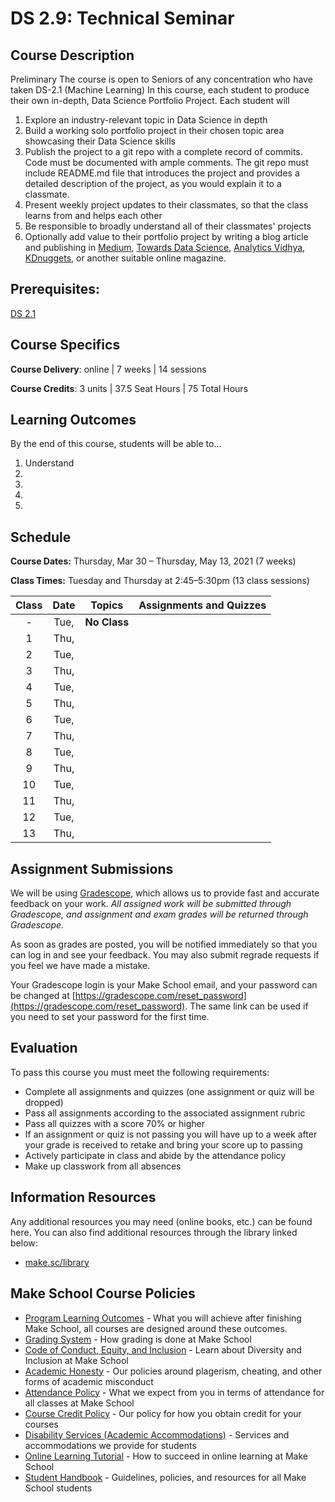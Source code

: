 # DS 2.9: Technical Seminar

## Course Description
Preliminary 
The course is open to Seniors of any concentration who have taken DS-2.1 (Machine Learning)
In this course, each student to produce their own in-depth, Data Science Portfolio Project. Each student will
1. Explore an industry-relevant topic in Data Science in depth
1. Build a working solo portfolio project in their chosen topic area showcasing their Data Science skills
1. Publish the project to a git repo with a complete record of commits. Code must be documented with ample comments. The git repo must include README.md file that introduces the project and provides a detailed description of the project, as you would explain it to a classmate.  
1. Present weekly project updates to their classmates, so that the class learns from and helps each other 
1. Be responsible to broadly understand all of their classmates' projects 
1. Optionally add value to their portfolio project by writing a blog article and publishing in [Medium](https://medium.com/), [Towards Data Science](https://towardsdatascience.com/), [Analytics Vidhya](https://www.analyticsvidhya.com/), [KDnuggets](https://www.kdnuggets.com/), or another suitable online magazine.


## Prerequisites:  

[DS 2.1](https://github.com/Make-School-Courses/DS-2.1-Machine-Learning)

## Course Specifics

**Course Delivery**: online | 7 weeks | 14 sessions

**Course Credits**: 3 units | 37.5 Seat Hours | 75 Total Hours

## Learning Outcomes

By the end of this course, students will be able to...

1. Understand 
1. 
1. 
1. 
1. 

## Schedule

**Course Dates:** Thursday, Mar 30 – Thursday, May 13, 2021 (7 weeks)

**Class Times:** Tuesday and Thursday at 2:45–5:30pm (13 class sessions)

| Class |          Date          |                 Topics                  | Assignments and Quizzes |
|:-----:|:----------------------:|:---------------------------------------:|:------:|
|  - |  Tue,                | **No Class** |
|  1 |  Thu,                |  |
|  2 |  Tue,                |  |
|  3 |  Thu,                |  | 
|  4 |  Tue,                 |  |
|  5 |  Thu,                 |  |
|  6 |  Tue,               |  | 
|  7 |  Thu,                |  | 
|  8 |  Tue,                | | 
|  9 |  Thu,                |  |
| 10 |  Tue,               |  | 
| 11 |  Thu,                 |  |
| 12 |  Tue,                 |  | 
| 13 |  Thu,                 |  | 




## Assignment Submissions

We will be using [Gradescope](gradescope.com), which allows us to provide fast and accurate feedback on your work. *All assigned work will be submitted through Gradescope, and assignment and exam grades will be returned through Gradescope.*

As soon as grades are posted, you will be notified immediately so that you can log in and see your feedback. You may also submit regrade requests if you feel we have made a mistake.

Your Gradescope login is your Make School email, and your password can be changed at [https://gradescope.com/reset_password](https://gradescope.com/reset_password). The same link can be used if you need to set your password for the first time.


## Evaluation

To pass this course you must meet the following requirements:

- Complete all assignments and quizzes (one assignment or quiz will be dropped)
- Pass all assignments according to the associated assignment rubric 
- Pass all quizzes with a score 70% or higher 
- If an assignment or quiz is not passing you will have up to a week after your grade is received to retake and bring your score up to passing
- Actively participate in class and abide by the attendance policy
- Make up classwork from all absences

##  Information Resources

Any additional resources you may need (online books, etc.) can be found here. You can also find additional resources through the library linked below:

- [make.sc/library](http://make.sc/library)

## Make School Course Policies

- [Program Learning Outcomes](https://make.sc/program-learning-outcomes) - What you will achieve after finishing Make School, all courses are designed around these outcomes.
- [Grading System](https://make.sc/grading-system) - How grading is done at Make School
- [Code of Conduct, Equity, and Inclusion](https://make.sc/code-of-conduct) - Learn about Diversity and Inclusion at Make School
- [Academic Honesty](https://make.sc/academic-honesty-policy) - Our policies around plagerism, cheating, and other forms of academic misconduct
- [Attendance Policy](https://make.sc/attendance-policy) - What we expect from you in terms of attendance for all classes at Make School
- [Course Credit Policy](https://make.sc/course-credit-policy) - Our policy for how you obtain credit for your courses
- [Disability Services (Academic Accommodations)](https://make.sc/disability-services) - Services and accommodations we provide for students
- [Online Learning Tutorial](https://make.sc/online-learning-tutorial) - How to succeed in online learning at Make School
- [Student Handbook](https://make.sc/student-handbook) - Guidelines, policies, and resources for all Make School students
